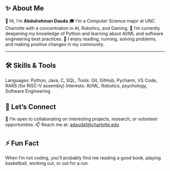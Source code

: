 ## ✨ About Me

👋 Hi, I’m **Abdulrahman Dauda**
🎓 I’m a Computer Science major at UNC Charlotte with a concentration in AI, Robotics, and Gaming.
🌱 I’m currently deepening my knowledge of Python and learning about AI/ML and software engineering best practices.
👀 I enjoy reading, running, solving problems, and making positive changes in my community.

---

## 🛠️ Skills & Tools

Languages: Python, Java, C, SQL, 
Tools: Git, GitHub, Pycharm, VS Code, RARS (for RISC-V assembly)
Interests: AI/ML, Robotics, psychology, Software Engineering


## 🤝 Let’s Connect

💬 I’m open to collaborating on interesting projects, research, or volunteer opportunities.
📫 Reach me at: [adauda1@charlotte.edu](mailto:adauda1@charlotte.edu)



## ⚡ Fun Fact

When I’m not coding, you’ll probably find me reading a good book, playing basketball, working out, or out for a run.

